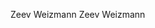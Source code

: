 Zeev Weizmann                                         Z e e v   W e i z m a n n                                                                                 